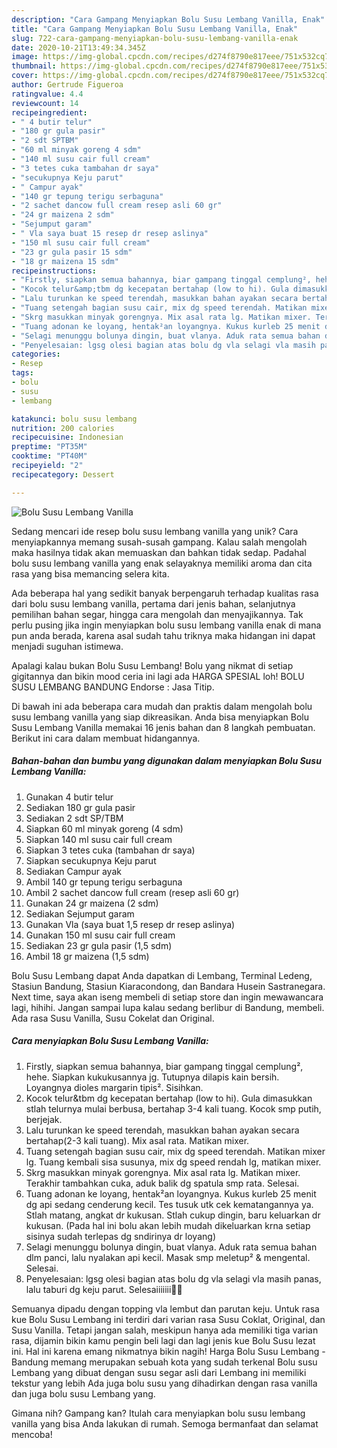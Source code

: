 ```yaml
---
description: "Cara Gampang Menyiapkan Bolu Susu Lembang Vanilla, Enak"
title: "Cara Gampang Menyiapkan Bolu Susu Lembang Vanilla, Enak"
slug: 722-cara-gampang-menyiapkan-bolu-susu-lembang-vanilla-enak
date: 2020-10-21T13:49:34.345Z
image: https://img-global.cpcdn.com/recipes/d274f8790e817eee/751x532cq70/bolu-susu-lembang-vanilla-foto-resep-utama.jpg
thumbnail: https://img-global.cpcdn.com/recipes/d274f8790e817eee/751x532cq70/bolu-susu-lembang-vanilla-foto-resep-utama.jpg
cover: https://img-global.cpcdn.com/recipes/d274f8790e817eee/751x532cq70/bolu-susu-lembang-vanilla-foto-resep-utama.jpg
author: Gertrude Figueroa
ratingvalue: 4.4
reviewcount: 14
recipeingredient:
- " 4 butir telur"
- "180 gr gula pasir"
- "2 sdt SPTBM"
- "60 ml minyak goreng 4 sdm"
- "140 ml susu cair full cream"
- "3 tetes cuka tambahan dr saya"
- "secukupnya Keju parut"
- " Campur ayak"
- "140 gr tepung terigu serbaguna"
- "2 sachet dancow full cream resep asli 60 gr"
- "24 gr maizena 2 sdm"
- "Sejumput garam"
- " Vla saya buat 15 resep dr resep aslinya"
- "150 ml susu cair full cream"
- "23 gr gula pasir 15 sdm"
- "18 gr maizena 15 sdm"
recipeinstructions:
- "Firstly, siapkan semua bahannya, biar gampang tinggal cemplung², hehe. Siapkan kukukusannya jg. Tutupnya dilapis kain bersih. Loyangnya dioles margarin tipis². Sisihkan."
- "Kocok telur&amp;tbm dg kecepatan bertahap (low to hi). Gula dimasukkan stlah telurnya mulai berbusa, bertahap 3-4 kali tuang. Kocok smp putih, berjejak."
- "Lalu turunkan ke speed terendah, masukkan bahan ayakan secara bertahap(2-3 kali tuang). Mix asal rata. Matikan mixer."
- "Tuang setengah bagian susu cair, mix dg speed terendah. Matikan mixer lg. Tuang kembali sisa susunya, mix dg speed rendah lg, matikan mixer."
- "Skrg masukkan minyak gorengnya. Mix asal rata lg. Matikan mixer. Terakhir tambahkan cuka, aduk balik dg spatula smp rata. Selesai."
- "Tuang adonan ke loyang, hentak²an loyangnya. Kukus kurleb 25 menit dg api sedang cenderung kecil. Tes tusuk utk cek kematangannya ya. Stlah matang, angkat dr kukusan. Stlah cukup dingin, baru keluarkan dr kukusan. (Pada hal ini bolu akan lebih mudah dikeluarkan krna setiap sisinya sudah terlepas dg sndirinya dr loyang)"
- "Selagi menunggu bolunya dingin, buat vlanya. Aduk rata semua bahan dlm panci, lalu nyalakan api kecil. Masak smp meletup² &amp; mengental. Selesai."
- "Penyelesaian: lgsg olesi bagian atas bolu dg vla selagi vla masih panas, lalu taburi dg keju parut. Selesaiiiiiii💃🏻"
categories:
- Resep
tags:
- bolu
- susu
- lembang

katakunci: bolu susu lembang 
nutrition: 200 calories
recipecuisine: Indonesian
preptime: "PT35M"
cooktime: "PT40M"
recipeyield: "2"
recipecategory: Dessert

---
```



![Bolu Susu Lembang Vanilla](https://img-global.cpcdn.com/recipes/d274f8790e817eee/751x532cq70/bolu-susu-lembang-vanilla-foto-resep-utama.jpg)

Sedang mencari ide resep bolu susu lembang vanilla yang unik? Cara menyiapkannya memang susah-susah gampang. Kalau salah mengolah maka hasilnya tidak akan memuaskan dan bahkan tidak sedap. Padahal bolu susu lembang vanilla yang enak selayaknya memiliki aroma dan cita rasa yang bisa memancing selera kita.

Ada beberapa hal yang sedikit banyak berpengaruh terhadap kualitas rasa dari bolu susu lembang vanilla, pertama dari jenis bahan, selanjutnya pemilihan bahan segar, hingga cara mengolah dan menyajikannya. Tak perlu pusing jika ingin menyiapkan bolu susu lembang vanilla enak di mana pun anda berada, karena asal sudah tahu triknya maka hidangan ini dapat menjadi suguhan istimewa.

Apalagi kalau bukan Bolu Susu Lembang! Bolu yang nikmat di setiap gigitannya dan bikin mood ceria ini lagi ada HARGA SPESIAL loh! BOLU SUSU LEMBANG BANDUNG Endorse : Jasa Titip.


Di bawah ini ada beberapa cara mudah dan praktis dalam mengolah bolu susu lembang vanilla yang siap dikreasikan. Anda bisa menyiapkan Bolu Susu Lembang Vanilla memakai 16 jenis bahan dan 8 langkah pembuatan. Berikut ini cara dalam membuat hidangannya.

<!--inarticleads1-->

##### Bahan-bahan dan bumbu yang digunakan dalam menyiapkan Bolu Susu Lembang Vanilla:

1. Gunakan  4 butir telur
1. Sediakan 180 gr gula pasir
1. Sediakan 2 sdt SP/TBM
1. Siapkan 60 ml minyak goreng (4 sdm)
1. Siapkan 140 ml susu cair full cream
1. Siapkan 3 tetes cuka (tambahan dr saya)
1. Siapkan secukupnya Keju parut
1. Sediakan  Campur ayak
1. Ambil 140 gr tepung terigu serbaguna
1. Ambil 2 sachet dancow full cream (resep asli 60 gr)
1. Gunakan 24 gr maizena (2 sdm)
1. Sediakan Sejumput garam
1. Gunakan  Vla (saya buat 1,5 resep dr resep aslinya)
1. Gunakan 150 ml susu cair full cream
1. Sediakan 23 gr gula pasir (1,5 sdm)
1. Ambil 18 gr maizena (1,5 sdm)


Bolu Susu Lembang dapat Anda dapatkan di Lembang, Terminal Ledeng, Stasiun Bandung, Stasiun Kiaracondong, dan Bandara Husein Sastranegara. Next time, saya akan iseng membeli di setiap store dan ingin mewawancara lagi, hihihi. Jangan sampai lupa kalau sedang berlibur di Bandung, membeli. Ada rasa Susu Vanilla, Susu Cokelat dan Original. 

<!--inarticleads2-->

##### Cara menyiapkan Bolu Susu Lembang Vanilla:

1. Firstly, siapkan semua bahannya, biar gampang tinggal cemplung², hehe. Siapkan kukukusannya jg. Tutupnya dilapis kain bersih. Loyangnya dioles margarin tipis². Sisihkan.
1. Kocok telur&amp;tbm dg kecepatan bertahap (low to hi). Gula dimasukkan stlah telurnya mulai berbusa, bertahap 3-4 kali tuang. Kocok smp putih, berjejak.
1. Lalu turunkan ke speed terendah, masukkan bahan ayakan secara bertahap(2-3 kali tuang). Mix asal rata. Matikan mixer.
1. Tuang setengah bagian susu cair, mix dg speed terendah. Matikan mixer lg. Tuang kembali sisa susunya, mix dg speed rendah lg, matikan mixer.
1. Skrg masukkan minyak gorengnya. Mix asal rata lg. Matikan mixer. Terakhir tambahkan cuka, aduk balik dg spatula smp rata. Selesai.
1. Tuang adonan ke loyang, hentak²an loyangnya. Kukus kurleb 25 menit dg api sedang cenderung kecil. Tes tusuk utk cek kematangannya ya. Stlah matang, angkat dr kukusan. Stlah cukup dingin, baru keluarkan dr kukusan. (Pada hal ini bolu akan lebih mudah dikeluarkan krna setiap sisinya sudah terlepas dg sndirinya dr loyang)
1. Selagi menunggu bolunya dingin, buat vlanya. Aduk rata semua bahan dlm panci, lalu nyalakan api kecil. Masak smp meletup² &amp; mengental. Selesai.
1. Penyelesaian: lgsg olesi bagian atas bolu dg vla selagi vla masih panas, lalu taburi dg keju parut. Selesaiiiiiii💃🏻


Semuanya dipadu dengan topping vla lembut dan parutan keju. Untuk rasa kue Bolu Susu Lembang ini terdiri dari varian rasa Susu Coklat, Original, dan Susu Vanilla. Tetapi jangan salah, meskipun hanya ada memiliki tiga varian rasa, dijamin bikin kamu pengin beli lagi dan lagi jenis kue Bolu Susu lezat ini. Hal ini karena emang nikmatnya bikin nagih! Harga Bolu Susu Lembang - Bandung memang merupakan sebuah kota yang sudah terkenal Bolu susu Lembang yang dibuat dengan susu segar asli dari Lembang ini memiliki tekstur yang lebih Ada juga bolu susu yang dihadirkan dengan rasa vanilla dan juga bolu susu Lembang yang. 

Gimana nih? Gampang kan? Itulah cara menyiapkan bolu susu lembang vanilla yang bisa Anda lakukan di rumah. Semoga bermanfaat dan selamat mencoba!
